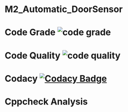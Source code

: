 # M2_Automatic_DoorSensor







# Code Grade ![code grade](https://api.codiga.io/project/32949/status/svg)



# Code Quality ![code quality](https://api.codiga.io/project/32949/score/svg)



# Codacy [![Codacy Badge](https://app.codacy.com/project/badge/Grade/b2a4bd3e91de4b49a735c06c28290889)](https://www.codacy.com/gh/Balaji-Gopalakrishnan/M2_Automatic_DoorSensor/dashboard?utm_source=github.com&amp;utm_medium=referral&amp;utm_content=Balaji-Gopalakrishnan/M2_Automatic_DoorSensor&amp;utm_campaign=Badge_Grade)



# Cppcheck Analysis 



